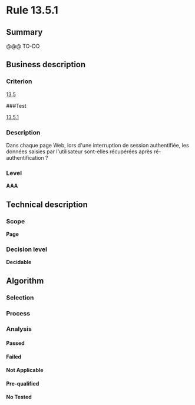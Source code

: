 # Rule 13.5.1

## Summary

@@@ TO-DO

## Business description

### Criterion

[13.5](http://references.modernisation.gouv.fr/sites/default/files/RGAA3_RC2-1/referentiel_technique.htm#crit-13-5)

###Test

[13.5.1](http://references.modernisation.gouv.fr/sites/default/files/RGAA3_RC2-1/referentiel_technique.htm#test-13-5-1)

### Description

Dans chaque page Web, lors d'une interruption de session authentifi&eacute;e, les donn&eacute;es saisies par l'utilisateur sont-elles r&eacute;cup&eacute;r&eacute;es apr&egrave;s r&eacute;-authentification ?

### Level

**AAA**

## Technical description

### Scope

**Page**

### Decision level

**Decidable**

## Algorithm

### Selection

### Process

### Analysis

#### Passed

#### Failed

#### Not Applicable

#### Pre-qualified

#### No Tested 






